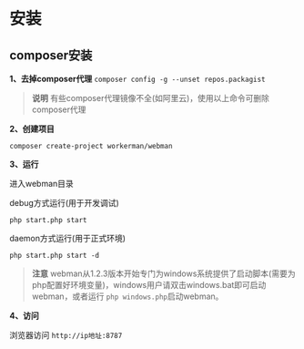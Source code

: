 # 安装

## composer安装

**1、去掉composer代理**
`composer config -g --unset repos.packagist`

> **说明**
> 有些composer代理镜像不全(如阿里云)，使用以上命令可删除composer代理

**2、创建项目**

`composer create-project workerman/webman`

**3、运行**  

进入webman目录   

debug方式运行(用于开发调试)
 
`php start.php start`

daemon方式运行(用于正式环境)

`php start.php start -d`

> **注意**
> webman从1.2.3版本开始专门为windows系统提供了启动脚本(需要为php配置好环境变量)，windows用户请双击windows.bat即可启动webman，或者运行 `php windows.php`启动webman。

**4、访问**

浏览器访问 `http://ip地址:8787`


